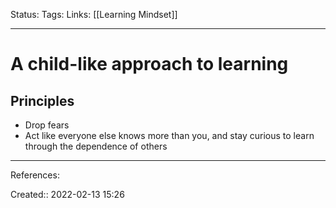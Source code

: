Status: 
Tags: 
Links: [[Learning Mindset]]
___

# A child-like approach to learning
## Principles
- Drop fears
- Act like everyone else knows more than you, and stay curious to learn through the dependence of others
___
References:

Created:: 2022-02-13 15:26
